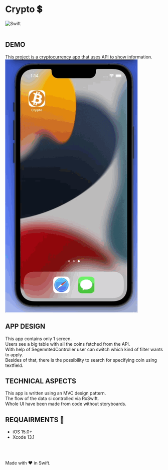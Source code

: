 # Crypto 💲
![Swift](https://img.shields.io/badge/swift-F54A2A?style=for-the-badge&logo=swift&logoColor=white) </br> </br>

## DEMO
This project is a cryptocurrency app that uses API to show information. </br>
<img src="demo.gif" alt="demo_gif" width="422"/> </br>

## APP DESIGN
This app contains only 1 screen. </br>
Users see a big table with all the coins fetched from the API. </br>
With help of SegemntedController user can switch which kind of filter wants to apply. </br>
Besides of that, there is the possibility to search for specifying coin using textfield. </br>

## TECHNICAL ASPECTS
This app is written using an MVC design pattern. </br>
The flow of the data si controlled via RxSwift. </br>
Whole UI have been made from code without storyboards. </br>

## REQUAIRMENTS 📄
- iOS 15.0+
- Xcode 13.1

</br> </br> </br>
Made with ♥️ in Swift.
